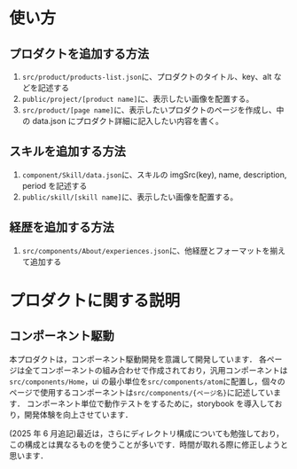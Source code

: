 # 使い方

## プロダクトを追加する方法

1. `src/product/products-list.json`に、プロダクトのタイトル、key、alt などを記述する
2. `public/project/[product name]`に、表示したい画像を配置する。
3. `src/product/[page name]`に、表示したいプロダクトのページを作成し、中の data.json にプロダクト詳細に記入したい内容を書く。

## スキルを追加する方法

1. `component/Skill/data.json`に、スキルの imgSrc(key), name, description, period を記述する
2. `public/skill/[skill name]`に、表示したい画像を配置する。

## 経歴を追加する方法

1. `src/components/About/experiences.json`に、他経歴とフォーマットを揃えて追加する

# プロダクトに関する説明

## コンポーネント駆動

本プロダクトは，コンポーネント駆動開発を意識して開発しています．
各ページは全てコンポーネントの組み合わせで作成されており，汎用コンポーネントは`src/components/Home`，ui の最小単位を`src/components/atom`に配置し，個々のページで使用するコンポーネントは`src/components/{ページ名}`に記述しています．
コンポーネント単位で動作テストをするために，storybook を導入しており，開発体験を向上させています．

(2025 年 6 月追記)最近は，さらにディレクトリ構成についても勉強しており，この構成とは異なるものを使うことが多いです．時間が取れる際に修正しようと思います．
